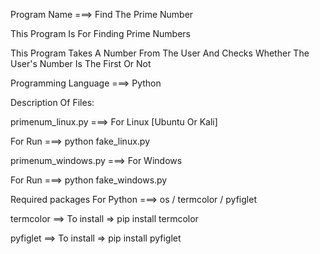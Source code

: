 Program Name ===> Find The Prime Number

This Program Is For Finding Prime Numbers

This Program Takes A Number From The User And Checks Whether The User's Number Is The First Or Not

Programming Language ===> Python

Description Of Files:

primenum_linux.py ===> For Linux [Ubuntu Or Kali]

For Run ===> python fake_linux.py

primenum_windows.py ===>  For Windows

For Run ===> python fake_windows.py

Required packages For Python ===> os / termcolor / pyfiglet

termcolor ==> To install => pip install termcolor 

pyfiglet ==> To install => pip install pyfiglet
